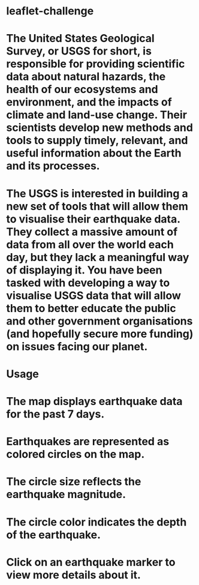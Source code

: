 # leaflet-challenge 

# The United States Geological Survey, or USGS for short, is responsible for providing scientific data about natural hazards, the health of our ecosystems and environment, and the impacts of climate and land-use change. Their scientists develop new methods and tools to supply timely, relevant, and useful information about the Earth and its processes.

# The USGS is interested in building a new set of tools that will allow them to visualise their earthquake data. They collect a massive amount of data from all over the world each day, but they lack a meaningful way of displaying it. You have been tasked with developing a way to visualise USGS data that will allow them to better educate the public and other government organisations (and hopefully secure more funding) on issues facing our planet.

# Usage
# The map displays earthquake data for the past 7 days.
# Earthquakes are represented as colored circles on the map.
# The circle size reflects the earthquake magnitude.
# The circle color indicates the depth of the earthquake.
# Click on an earthquake marker to view more details about it.
